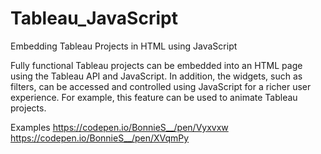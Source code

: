 # Tableau_JavaScript
Embedding Tableau Projects in HTML using JavaScript

Fully functional Tableau projects can be embedded into an HTML page using the Tableau API and JavaScript.
In addition, the widgets, such as filters, can be accessed and controlled using JavaScript for a richer user experience. 
For example, this feature can be used to animate Tableau projects.

Examples
https://codepen.io/BonnieS__/pen/Vyxvxw
https://codepen.io/BonnieS__/pen/XVqmPy
